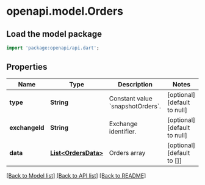 # openapi.model.Orders

## Load the model package
```dart
import 'package:openapi/api.dart';
```

## Properties
Name | Type | Description | Notes
------------ | ------------- | ------------- | -------------
**type** | **String** | Constant value &#x60;snapshotOrders&#x60;. | [optional] [default to null]
**exchangeId** | **String** | Exchange identifier. | [optional] [default to null]
**data** | [**List&lt;OrdersData&gt;**](OrdersData.md) | Orders array | [optional] [default to []]

[[Back to Model list]](../README.md#documentation-for-models) [[Back to API list]](../README.md#documentation-for-api-endpoints) [[Back to README]](../README.md)


